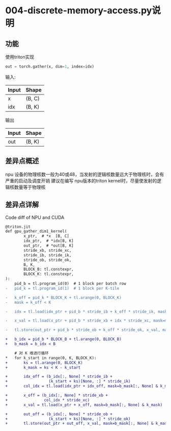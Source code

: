 # 004-discrete-memory-access.py说明

## 功能

使用triton实现

``` python
out = torch.gather(x, dim=1, index=idx)
```

输入:

| Input | Shape  |
|-------|--------|
| x     | (B, C) |
| idx   | (B, K) |

输出

| Input | Shape  |
|-------|--------|
| out   | (B, K) |

## 差异点概述
npu 设备的物理核数一般为40或48，当发射的逻辑核数量远大于物理核时，会有严重的启动及调度开销
建议在编写 npu版本的triton kernel时，尽量使发射的逻辑核数量等于物理核
## 差异点详解

Code diff of NPU and CUDA

```diff
@triton.jit
def gpu_gather_dim1_kernel(
        x_ptr,  # *x  [B, C]
        idx_ptr,  # *idx[B, K]
        out_ptr,  # *out[B, K]
        stride_xb, stride_xc,
        stride_ib, stride_ik,
        stride_ob, stride_ok,
        B, K,
        BLOCK_B: tl.constexpr,
        BLOCK_K: tl.constexpr,
):
    pid_b = tl.program_id(0)  # 1 block per batch row
-   pid_k = tl.program_id(1)  # 1 block per K-tile

-   k_off = pid_k * BLOCK_K + tl.arange(0, BLOCK_K)
-   mask = k_off < K

-   idx = tl.load(idx_ptr + pid_b * stride_ib + k_off * stride_ik, mask=mask)  # [BLOCK_K]

-   x_val = tl.load(x_ptr + pid_b * stride_xb + idx * stride_xc, mask=mask)

-   tl.store(out_ptr + pid_b * stride_ob + k_off * stride_ok, x_val, mask=mask)

+   b_idx = pid_b * BLOCK_B + tl.arange(0, BLOCK_B)
+   b_mask = b_idx < B

    # 对 K 维进行循环
*   for k_start in range(0, K, BLOCK_K):
+       ks = tl.arange(0, BLOCK_K)
+       k_mask = ks < K - k_start

+       idx_off = (b_idx[:, None] * stride_ib +
+                  (k_start + ks)[None, :] * stride_ik)
+       col_idx = tl.load(idx_ptr + idx_off, mask=b_mask[:, None] & k_mask)

+       x_off = (b_idx[:, None] * stride_xb +
+                col_idx * stride_xc)
+       x_val = tl.load(x_ptr + x_off, mask=b_mask[:, None] & k_mask)

+       out_off = (b_idx[:, None] * stride_ob +
+                  (k_start + ks)[None, :] * stride_ok)
+       tl.store(out_ptr + out_off, x_val, mask=b_mask[:, None] & k_mask)


```
